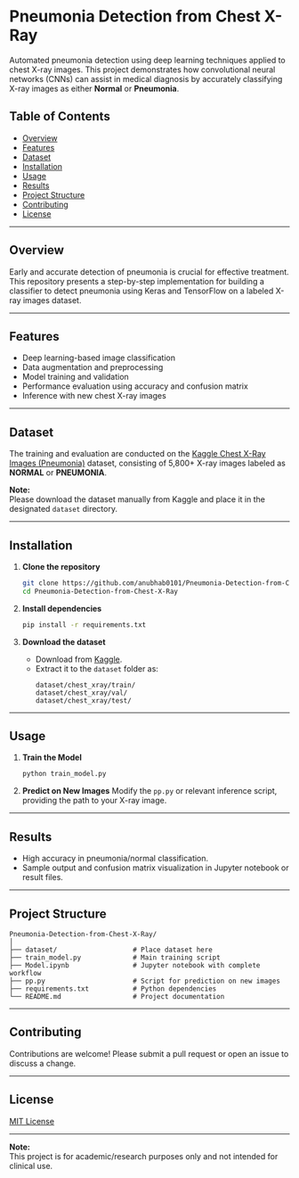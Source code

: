 # Pneumonia Detection from Chest X-Ray

Automated pneumonia detection using deep learning techniques applied to chest X-ray images. This project demonstrates how convolutional neural networks (CNNs) can assist in medical diagnosis by accurately classifying X-ray images as either **Normal** or **Pneumonia**.

## Table of Contents

- [Overview](#overview)
- [Features](#features)
- [Dataset](#dataset)
- [Installation](#installation)
- [Usage](#usage)
- [Results](#results)
- [Project Structure](#project-structure)
- [Contributing](#contributing)
- [License](#license)

---

## Overview

Early and accurate detection of pneumonia is crucial for effective treatment. This repository presents a step-by-step implementation for building a classifier to detect pneumonia using Keras and TensorFlow on a labeled X-ray images dataset.

---

## Features

- Deep learning-based image classification
- Data augmentation and preprocessing
- Model training and validation
- Performance evaluation using accuracy and confusion matrix
- Inference with new chest X-ray images

---

## Dataset

The training and evaluation are conducted on the [Kaggle Chest X-Ray Images (Pneumonia)](https://www.kaggle.com/paultimothymooney/chest-xray-pneumonia) dataset, consisting of 5,800+ X-ray images labeled as **NORMAL** or **PNEUMONIA**.

**Note:**  
Please download the dataset manually from Kaggle and place it in the designated `dataset` directory.

---

## Installation

1. **Clone the repository**
   ```bash
   git clone https://github.com/anubhab0101/Pneumonia-Detection-from-Chest-X-Ray.git
   cd Pneumonia-Detection-from-Chest-X-Ray
   ```

2. **Install dependencies**
   ```bash
   pip install -r requirements.txt
   ```

3. **Download the dataset**
   - Download from [Kaggle](https://www.kaggle.com/paultimothymooney/chest-xray-pneumonia).
   - Extract it to the `dataset` folder as:
     ```
     dataset/chest_xray/train/
     dataset/chest_xray/val/
     dataset/chest_xray/test/
     ```

---

## Usage

1. **Train the Model**
   ```bash
   python train_model.py
   ```

2. **Predict on New Images**
   Modify the `pp.py` or relevant inference script, providing the path to your X-ray image.

---

## Results

- High accuracy in pneumonia/normal classification.
- Sample output and confusion matrix visualization in Jupyter notebook or result files.

---

## Project Structure

```
Pneumonia-Detection-from-Chest-X-Ray/
│
├── dataset/                   # Place dataset here
├── train_model.py             # Main training script
├── Model.ipynb                # Jupyter notebook with complete workflow
├── pp.py                      # Script for prediction on new images
├── requirements.txt           # Python dependencies
└── README.md                  # Project documentation
```

---

## Contributing

Contributions are welcome! Please submit a pull request or open an issue to discuss a change.

---

## License

[MIT License](LICENSE)

---

**Note:**  
This project is for academic/research purposes only and not intended for clinical use.
